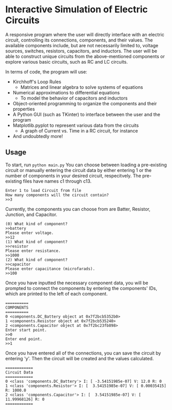 # Interactive Simulation of Electric Circuits
A responsive program where the user will directly interface with an electric circuit, controlling its connections, components, and their values. The available components include, but are not necessarily limited to, voltage sources, switches, resistors, capacitors, and inductors. The user will be able to construct unique circuits from the above-mentioned components or explore various basic circuits, such as RC and LC circuits.

In terms of code, the program will use:
* Kirchhoff's Loop Rules
	* Matrices and linear algebra to solve systems of equations
* Numerical approximations to differential equations
	* To model the behavior of capacitors and inductors
* Object-oriented programming to organize the components and their properties
* A Python GUI (such as TKinter) to interface between the user and the program
* Matplotlib.pyplot to represent various data from the circuits
	* A graph of Current vs. Time in a RC circuit, for instance
* And undoubtedly more!


## Usage
To start, run
`python main.py`
You can choose between loading a pre-existing circuit or manually entering the circuit data by either entering 1 or the number of components in your desired circuit, respecitvely. The pre-existing files have names c1 through c13.
~~~~
Enter 1 to load Circuit from file
How many components will the circuit contain?
>>3
~~~~
Currently, the components you can choose from are Batter, Resistor, Junction, and Capacitor.
~~~~
(0) What kind of component?
>>battery
Please enter voltage.
>>12
(1) What kind of component?
>>resistor
Please enter resistance.
>>1000
(2) What kind of component?
>>capacitor
Please enter capacitance (microfarads).
>>100
~~~~
Once you have inputted the necessary component data, you will be prompted to connect the components by entering the components' IDs, which are printed to the left of each component.
~~~~
==========
COMPONENTS
==========
0 <components.DC_Battery object at 0x7f2bcb5352b0>
1 <components.Resistor object at 0x7f2bcb535240>
2 <components.Capacitor object at 0x7f2bc23fb898>
Enter start point.
>>0
Enter end point.
>>1
~~~~
Once you have entered all of the connections, you can save the circuit by entering 'y'. Then the circuit will be created and the values calculated.
~~~~
============
Circuit Data
============
0 <class 'components.DC_Battery'> I: [ -3.54151985e-07] V: 12.0 R: 0
1 <class 'components.Resistor'> I: [  3.54151985e-07] V: [ 0.00035415] R: 1000.0
2 <class 'components.Capacitor'> I: [  3.54151985e-07] V: [ 11.99968126] R: 0
============
~~~~

